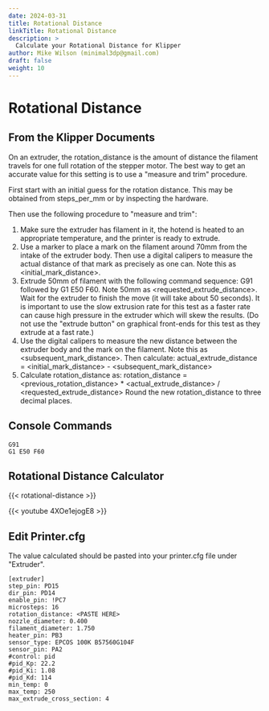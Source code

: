 ```yaml
---
date: 2024-03-31
title: Rotational Distance
linkTitle: Rotational Distance
description: >
  Calculate your Rotational Distance for Klipper
author: Mike Wilson (minimal3dp@gmail.com)
draft: false
weight: 10
---
```


# Rotational Distance

## From the Klipper Documents

On an extruder, the rotation_distance is the amount of distance the filament travels for one full rotation of the stepper motor. The best way to get an accurate value for this setting is to use a "measure and trim" procedure.

First start with an initial guess for the rotation distance. This may be obtained from steps_per_mm or by inspecting the hardware.

Then use the following procedure to "measure and trim":

1. Make sure the extruder has filament in it, the hotend is heated to an appropriate temperature, and the printer is ready to extrude.
2. Use a marker to place a mark on the filament around 70mm from the intake of the extruder body. Then use a digital calipers to measure the actual distance of that mark as precisely as one can. Note this as <initial_mark_distance>.
3. Extrude 50mm of filament with the following command sequence: G91 followed by G1 E50 F60. Note 50mm as <requested_extrude_distance>. Wait for the extruder to finish the move (it will take about 50 seconds). It is important to use the slow extrusion rate for this test as a faster rate can cause high pressure in the extruder which will skew the results. (Do not use the "extrude button" on graphical front-ends for this test as they extrude at a fast rate.)
4. Use the digital calipers to measure the new distance between the extruder body and the mark on the filament. Note this as <subsequent_mark_distance>. Then calculate: actual_extrude_distance = <initial_mark_distance> - <subsequent_mark_distance>
5. Calculate rotation_distance as: rotation_distance = <previous_rotation_distance> \* <actual_extrude_distance> / <requested_extrude_distance> Round the new rotation_distance to three decimal places.

## Console Commands

```
G91
G1 E50 F60
```

## Rotational Distance Calculator

{{< rotational-distance >}}

{{< youtube 4XOe1ejogE8 >}}

## Edit Printer.cfg

The value calculated should be pasted into your printer.cfg file under "Extruder".

```
[extruder]
step_pin: PD15
dir_pin: PD14
enable_pin: !PC7
microsteps: 16
rotation_distance: <PASTE HERE>
nozzle_diameter: 0.400
filament_diameter: 1.750
heater_pin: PB3
sensor_type: EPCOS 100K B57560G104F
sensor_pin: PA2
#control: pid
#pid_Kp: 22.2
#pid_Ki: 1.08
#pid_Kd: 114
min_temp: 0
max_temp: 250
max_extrude_cross_section: 4

```
